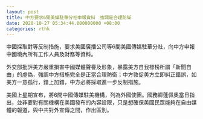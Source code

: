```yaml
---
layout: post
title: 中方要求6間美媒駐華分社申報資料　強調是合理防衛
date: 2020-10-27 05:34:44.000000000 +08:00
categories: rthk
---
```


中國採取對等反制措施，要求美國廣播公司等6間美國傳媒駐華分社，向中方申報中國境內所有工作人員及財務等資料。

外交部批評美方嚴重損害中國媒體聲譽及形象，暴露美方自我標榜所謂「新聞自由」的虛偽，強調中方措施完全是正當合理防衛；中方敦促美方立即糾正錯誤，如美方一意孤行，錯上加錯，中方必將採取進一步反制措施。

美國上星期宣布，將6間中國傳媒駐美機構，列為外國使團。國務卿蓬佩奧當日指出，並非要對有關機構在美國發布的內容設限，只是想確保美國民眾能夠在自由媒體的報道，與中共對外宣傳之間，作出區別。

